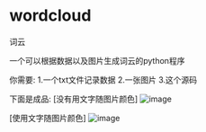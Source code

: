# wordcloud
词云

一个可以根据数据以及图片生成词云的python程序

你需要:
1.一个txt文件记录数据
2.一张图片
3.这个源码

下面是成品:
[没有用文字随图片颜色]
![image](https://github.com/a1727585014/wordcloud/blob/master/save.jpg)

[使用文字随图片颜色]
![image](https://github.com/a1727585014/wordcloud/blob/master/save.png)
